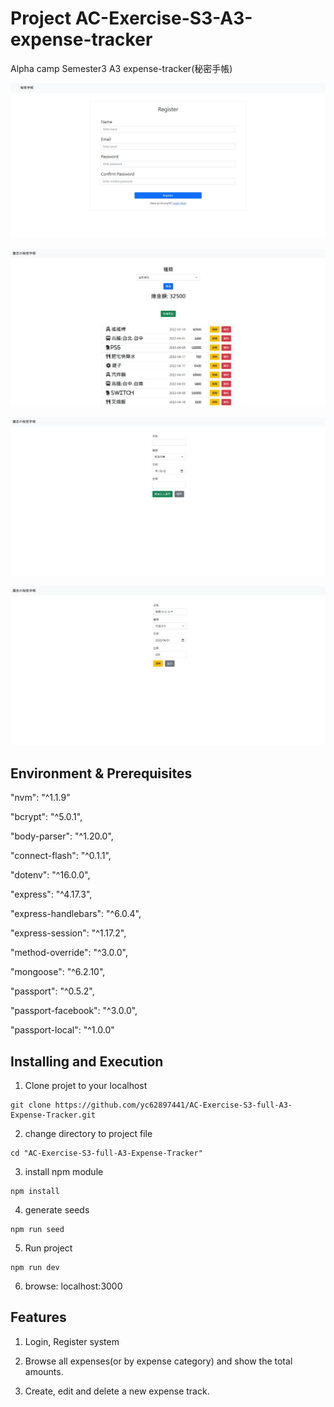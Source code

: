 # Project AC-Exercise-S3-A3-expense-tracker
Alpha camp Semester3 A3 expense-tracker(秘密手帳)

![alt text](https://github.com/yc62897441/AC-Exercise-S3-full-A3-Expense-Tracker/blob/main/images/sample001.jpg?raw=true)

![alt text](https://github.com/yc62897441/AC-Exercise-S3-full-A3-Expense-Tracker/blob/main/images/sample002.jpg?raw=true)

![alt text](https://github.com/yc62897441/AC-Exercise-S3-full-A3-Expense-Tracker/blob/main/images/sample003.jpg?raw=true)

![alt text](https://github.com/yc62897441/AC-Exercise-S3-full-A3-Expense-Tracker/blob/main/images/sample004.jpg?raw=true)

## Environment & Prerequisites

"nvm": "^1.1.9"

"bcrypt": "^5.0.1",

"body-parser": "^1.20.0",

"connect-flash": "^0.1.1",

"dotenv": "^16.0.0",

"express": "^4.17.3",

"express-handlebars": "^6.0.4",

"express-session": "^1.17.2",

"method-override": "^3.0.0",

"mongoose": "^6.2.10",

"passport": "^0.5.2",
     
"passport-facebook": "^3.0.0",

"passport-local": "^1.0.0"

## Installing and Execution
1. Clone projet to your localhost
```
git clone https://github.com/yc62897441/AC-Exercise-S3-full-A3-Expense-Tracker.git
```

2. change directory to project file
```
cd "AC-Exercise-S3-full-A3-Expense-Tracker"
```

3. install npm module
```
npm install
```

4. generate seeds 
```
npm run seed
```

5. Run project
```
npm run dev
```

6. browse: localhost:3000


## Features
1. Login, Register system

2. Browse all expenses(or by expense category) and show the total amounts.

3. Create, edit and delete a new expense track.